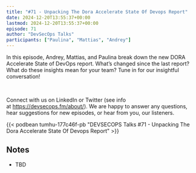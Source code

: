 ```yaml
---
title: "#71 - Unpacking The Dora Accelerate State Of Devops Report"
date: 2024-12-20T13:55:37+00:00
lastmod: 2024-12-20T13:55:37+00:00
episode: 71
author: "DevSecOps Talks"
participants: ["Paulina", "Mattias", "Andrey"]
---
```


In this episode, Andrey, Mattias, and Paulina break down the new DORA Accelerate State of DevOps report. What’s changed since the last report? What do these insights mean for your team? Tune in for our insightful conversation!<p>&nbsp;</p><p>Connect with us on LinkedIn or Twitter (see info at https://devsecops.fm/about/). We are happy to answer any questions, hear suggestions for new episodes, or hear from you, our listeners.</p>

<!--more-->

<!-- Player -->

 {{<  podbean tumhu-177c46f-pb "DEVSECOPS Talks #71 - Unpacking The Dora Accelerate State Of Devops Report"  >}} 

## Notes

* TBD